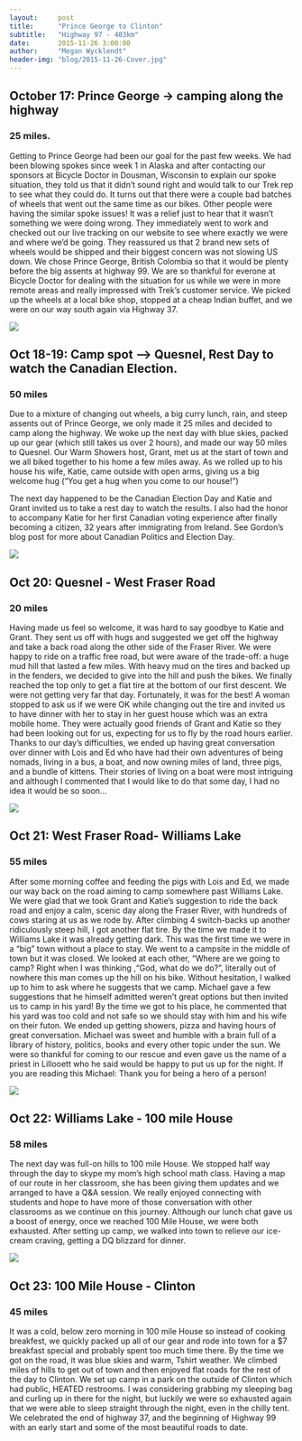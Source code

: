 ```yaml
---
layout:     post
title:      "Prince George to Clinton"
subtitle:   "Highway 97 - 403km"
date:       2015-11-26 3:00:00
author:     "Megan Wycklendt"
header-img: "blog/2015-11-26-Cover.jpg"
---
```



## October 17: Prince George → camping along the highway

### 25 miles.

Getting to Prince George had been our goal for the past few weeks.  We had been blowing spokes since week 1 in Alaska and after contacting our sponsors at Bicycle Doctor in Dousman, Wisconsin to explain our spoke situation, they told us that it didn’t sound right and would talk to our Trek rep to see what they could do. It turns out that there were a couple bad batches of wheels that went out the same time as our bikes. Other people were having the similar spoke issues! It was a relief just to
hear that it wasn’t something we were doing wrong. They immediately went to work and checked out our live tracking on our website to see where exactly we were and where we’d be going. They reassured us that 2 brand new sets of wheels would be shipped and their biggest concern was not slowing US down. We chose Prince George, British Colombia so that it would be plenty before the big assents at highway 99. We are so thankful for everone at Bicycle Doctor for dealing with the situation for us while
we were in more remote areas and really impressed with Trek’s customer service. We picked up the wheels at a local bike shop, stopped at a cheap Indian buffet, and we were on our way south again via Highway 37.

<img class="img-responsive center-block" src ="{{ site.url }}/blog/2015-11-26-Bike_And_View.jpg"/>

## Oct 18-19: Camp spot --> Quesnel, Rest Day to watch the Canadian Election.

### 50 miles

Due to a mixture of changing out wheels, a big curry lunch, rain, and steep assents out of Prince George, we only made it 25 miles and decided to camp along the highway. We woke up the next day with blue skies, packed up our gear (which still takes us over 2 hours), and made our way 50 miles to Quesnel. Our Warm Showers host, Grant, met us at the start of town and we all biked together to his home a few miles away. As we rolled up to his house his wife, Katie, came outside with open arms, giving
us a big welcome hug (“You get a hug when you come to our house!”)

The next day happened to be the Canadian Election Day and Katie and Grant invited us to take a rest day to watch the results. I also had the honor to accompany Katie for her first Canadian voting experience after finally becoming a citizen, 32 years after immigrating from Ireland. See Gordon’s blog post for more about Canadian Politics and Election Day.

<img class="img-responsive center-block" src ="{{ site.url }}/blog/2015-11-26-couple.jpg"/>

## Oct 20: Quesnel - West Fraser Road

### 20 miles

Having made us feel so welcome, it was hard to say goodbye to Katie and Grant. They sent us off with hugs and suggested we get off the highway and take a back road along the other side of the Fraser River.  We were happy to ride on a traffic free road, but were aware of the trade-off: a huge mud hill that lasted a few miles. With heavy mud on the tires and backed up in the fenders, we decided to give into the hill and push the bikes. We finally reached the top only to get a flat tire at the
bottom of our first descent. We were not getting very far that day. Fortunately, it was for the best! A woman stopped to ask us if we were OK while changing out the tire and invited us to have dinner with her to stay in her guest house which was an extra mobile home. They were actually good friends of Grant and Katie so they had been looking out for us, expecting for us to fly by the road hours earlier. Thanks to our day’s difficulties, we ended up having great conversation over dinner with Lois
and Ed who have had their own adventures of being nomads, living in a bus, a boat, and now owning miles of land, three pigs, and a bundle of kittens. Their stories of living on a boat were most intriguing and although I commented that I would like to do that some day, I had no idea it would be so soon…

<img class="img-responsive center-block" src ="{{ site.url }}/blog/2015-11-26-Ed.jpg"/>

## Oct 21: West Fraser Road- Williams Lake

### 55 miles

After some morning coffee and feeding the pigs with Lois and Ed, we made our way back on the road aiming to camp somewhere past Williams Lake. We were glad that we took Grant and Katie’s suggestion to ride the back road and enjoy a calm, scenic day along the Fraser River, with hundreds of cows staring at us as we rode by. After climbing 4 switch-backs up another ridiculously steep hill, I got another flat tire. By the time we made it to Williams Lake it was already getting dark. This was the
first time we were in a “big” town without a place to stay. We went to a campsite in the middle of town but it was closed. We looked at each other, “Where are we going to camp? Right when I was thinking ,“God, what do we do?”,  literally out of nowhere this man comes up the hill on his bike. Without hesitation, I walked up to him to ask where he suggests that we camp. Michael gave a few suggestions that he himself admitted weren’t great options but then invited us to camp in his yard! By the
time we got to his place, he commented that his yard was too cold and not safe so we should stay with him and his wife on their futon. We ended up getting showers, pizza and having hours of great conversation. Michael was sweet and humble with a brain full of a library of history, politics, books and every other topic under the sun. We were so thankful for coming to our rescue and even gave us the name of a priest in Lillooett who he said would be happy to put us up for the night. If you are
reading this Michael: Thank you for being a hero of a person!

<img class="img-responsive center-block" src ="{{ site.url }}/blog/2015-11-26-Michael.jpg"/>

## Oct 22: Williams Lake - 100 mile House

### 58 miles

The next day was full-on hills to 100 mile House. We stopped half way through the day to skype my mom’s high school math class. Having a map of our route in her classroom, she has been giving them updates and we arranged to have a Q&A session. We really enjoyed connecting with students and hope to have more of those conversation with other classrooms as we continue on this journey. Although our lunch chat gave us a boost of energy, once we reached 100 Mile House, we were both exhausted. After
setting up camp, we walked into town to relieve our ice-cream craving, getting a DQ blizzard for dinner.

<img class="img-responsive center-block" src ="{{ site.url }}/blog/2015-11-26-On_Bike.jpg"/>

## Oct 23: 100 Mile House - Clinton

### 45 miles

It was a cold, below zero morning in 100 mile House so instead of cooking breakfest, we quickly packed up all of our gear and rode into town for a $7 breakfast special and probably spent too much time there. By the time we got on the road, it was blue skies and warm, Tshirt weather. We climbed miles of hills to get out of town and then enjoyed flat roads for the rest of the day to Clinton. We set up camp in a park on the outside of Clinton which had public, HEATED restrooms. I was considering
grabbing my sleeping bag and curling up in there for the night, but luckily we were so exhausted again that we were able to sleep straight through the night, even in the chilly tent. We celebrated the end of highway 37, and the beginning of Highway 99 with an early start and some of the most beautiful roads to date.

